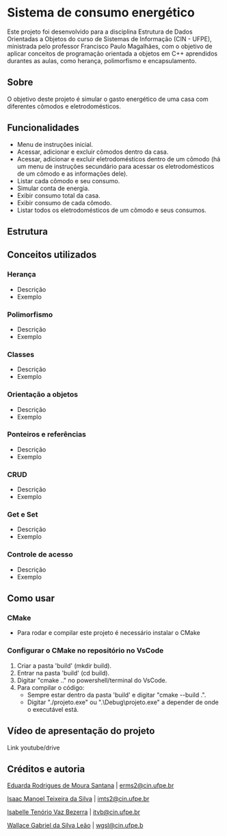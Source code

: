 # Sistema de consumo energético
Este projeto foi desenvolvido para a disciplina Estrutura de Dados Orientadas a Objetos do curso de Sistemas de Informação (CIN - UFPE), ministrada pelo professor Francisco Paulo Magalhães, com o objetivo de aplicar conceitos de programação orientada a objetos em C++ aprendidos durantes as aulas, como herança, polimorfismo e encapsulamento.

## Sobre
O objetivo deste projeto é simular o gasto energético de uma casa com diferentes cômodos e eletrodomésticos.

## Funcionalidades
- Menu de instruções inicial.
- Acessar, adicionar e excluir cômodos dentro da casa.
- Acessar, adicionar e excluir eletrodomésticos dentro de um cômodo (há um menu de instruções secundário para acessar os eletrodomésticos de um cômodo e as informações dele).
- Listar cada cômodo e seu consumo.
- Simular conta de energia.
- Exibir consumo total da casa.
- Exibir consumo de cada cômodo.
- Listar todos os eletrodomésticos de um cômodo e seus consumos.

## Estrutura

## Conceitos utilizados
### Herança
- Descrição
- Exemplo

### Polimorfismo
- Descrição
- Exemplo

### Classes
- Descrição
- Exemplo

### Orientação a objetos
- Descrição
- Exemplo

### Ponteiros e referências
- Descrição
- Exemplo

### CRUD
- Descrição
- Exemplo

### Get e Set
- Descrição
- Exemplo

### Controle de acesso 
- Descrição
- Exemplo

## Como usar
### CMake
- Para rodar e compilar este projeto é necessário instalar o CMake

### Configurar o CMake no repositório no VsCode
1. Criar a pasta 'build' (mkdir build).
2. Entrar na pasta 'build' (cd build).
3. Digitar "cmake .." no powershell/terminal do VsCode.
4. Para compilar o código:
   - Sempre estar dentro da pasta 'build' e digitar "cmake --build .".
   - Digitar "./projeto.exe" ou ".\Debug\projeto.exe" a depender de onde o executável está.

## Vídeo de apresentação do projeto
Link youtube/drive

## Créditos e autoria
[Eduarda Rodrigues de Moura Santana](https://github.com/dudarmouras) | erms2@cin.ufpe.br

[Isaac Manoel Teixeira da Silva](https://github.com/isaacteixeira06) | imts2@cin.ufpe.br

[Isabelle Tenório Vaz Bezerra](https://github.com/IsabelleTenorio) | itvb@cin.ufpe.br

[Wallace Gabriel da Silva Leão](https://github.com/wallacinhochan) | wgsl@cin.ufpe.b
